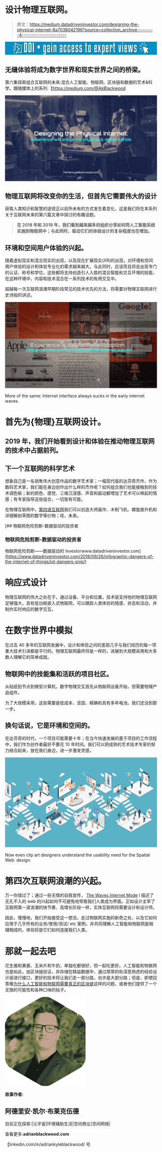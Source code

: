 # 设计物理互联网。

> 原文：<https://medium.datadriveninvestor.com/designing-the-physical-internet-8a7038042196?source=collection_archive---------4----------------------->

[![](img/ff76a9d328b478dc11cdfb8b13ea9792.png)](http://www.track.datadriveninvestor.com/1B9E)

## 无缝体验将成为数字世界和现实世界之间的桥梁。

第六集探索组合互联网的未来:混合人工智能、物联网、区块链和数据的艺术&科学。跟随媒体上的系列:【https://medium.com/@AkBlackwood 

![](img/9f7dd183ce517e8c68bd3c6949a16d8f.png)

## 物理互联网将改变你的生活，但首先它需要伟大的设计

获取人类知识和智慧的途径正以前所未有的方式发生着变化，这是我们将在本系列关于互联网未来的第六篇文章中探讨的有趣话题。

> **在 2018 年和 2019 年，我们看到越来越多的组织分享如何将人工智能系统实施到物联网中；与此同时，驱动它们的体验设计的复杂程度也在增加。**

## 环境和空间用户体验的兴起。

随着虚拟现实和混合现实的出现，以及现在扩展现实(XR)的出现，对环境和空间用户体验的设计和体验专业化的需求越来越大。与此同时，应该而且将会出现专门的认证、称号和学位，这些都将支持创造引人入胜的混合智能和交互环境的技能，在这种环境中，内容和技术混合在一系列技术的有用交互中。

超越每一次互联网浪潮早期阶段常见的技术优先的方法，将需要对物理互联网进行史诗般的讲述。

![](img/adaa0f9f89ba99740254d94ae2fe5d32.png)

More of the same: Internet interface always sucks in the early internet waves.

# 首先为{物理}互联网设计。

## 2019 年，我们开始看到设计和体验在推动物理互联网的技术中占据前列。

## 下一个互联网的科学艺术

想象自己是一名销售伟大创意作品的数字艺术家；一幅现代版的达芬奇杰作，作为数码艺术家，我们能在身边创作出什么样的杰作呢？如何组合我们也能接触到的技术调色板；新的颜色、感觉、三维沉浸感、声音和振动都增加了艺术可以唤起的情感；有专家指导这些组合，一切皆有可能。

在物理互联网中，[第四波互联网](https://medium.com/datadriveninvestor/the-waves-model-of-internet-growth-cb034cbe1154)我们可以创造大师画作、木制飞机、螺旋直升机和详细解剖草图的数字等价物；哇，未来。

[](https://www.datadriveninvestor.com/2018/09/26/infographic-dangers-of-the-internet-of-things/iot-dangers-snip/) [## 物联网危险剪断-数据驱动的投资者

### 物联网危险剪断-数据驱动的投资者

物联网危险剪断——数据驱动的 Investorwww.datadriveninvestor.com](https://www.datadriveninvestor.com/2018/09/26/infographic-dangers-of-the-internet-of-things/iot-dangers-snip/) 

# 响应式设计

物理互联网的伟大之处在于，通过设备、平台和位置，技术层支持他的物理互联网足够强大，具有低功耗嵌入式物联网，可以跟踪人类体验的情感、状态和活动，并制作实时响应的数字交互。

# 在数字世界中模拟

在过去 40 多年的互联网发展中，设计和体验之间的差距几乎与我们经历的每一项重大技术引进都是平行的。物理互联网最终将是一样的，进展到大规模采用和大多数人理解它的简单成就。

## 物联网中的技能集和活跃的项目社区。

从贴纸到节点到微型计算机，数字物理交互首先从物联网设备开始，但需要物理产品组件。

为了大规模采用，这些需要是低成本、坚固、精确和具有多年电池。我们还没到那一步。

## 换句话说，它是环境和空间的。

在达芬奇的时代，一个项目可能需要十年；在当今快速发展的基于项目的工作流程中，我们作为创作者最好不要花 10 年时间。我们可以把成熟的艺术技术专家的努力结合起来，放在我们身边，进一步激发灵感。

![](img/847b05a982902cc849205a4ad6aa74de.png)

Now even clip art designers understand the usability need for the Spatial Web: design.

# 第四次互联网浪潮的兴起。

万一你错过了；通过一些无情的自我宣传， [The Waves Internet Mode](https://medium.com/datadriveninvestor/the-waves-model-of-internet-growth-cb034cbe1154) l 描述了无孔不入的 web 的兴起如何不可避免地导致我们人类成为界面。正如设计主宰了互联网第一波浪潮的快节奏、高增长阶段一样，实体互联网将需要设计和设计师。

因此，慢慢地，我们开始接受这一想法，走过物联网实施的新奇之处，以及它如何应用于几乎所有的业务/使用/测试/ etc 案例，并共同理解人工智能和物联网是相辅相成的，体验将是它们如何连接我们人类。

# 那就一起去吧

花生酱和果酱、玉米片和牛奶，单独吃都很好，但一起吃更好。人工智能和物联网也是如此，由区块链验证，并存储在精益数据中，通过厚厚的和深思熟虑的经验设计层进行接口，更好的技术将让我们走一部分路，也许是大部分路；但是，即使回答像[为什么人工智能和物联网需要真正的区块链](https://medium.com/@AKBlackwood/why-ai-and-iot-need-real-blockchains-ded94ddeb573?source=your_stories_page---------------------------)这样的问题，或者他们提供了一个无限的可能性和各种口味的帖子。

![](img/36e6ad2399d3b9049454941469c2881c.png)

**故事作者:**

## 阿德里安·凯尔·布莱克伍德

目前正在探索:|元宇宙|环境辅助生活|空间商业|空间网络|

查看更多:**adrianblackwood.com**

【linkedin.com/in/adriankyleblackwood/ 号